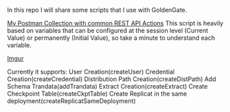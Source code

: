 In this repo I will share some scripts that I use with GoldenGate.

[My Postman Collection with common REST API Actions](OGG.postman_collection.json)
This script is heavily based on variables that can be configured at the session level (Current Value) or permanently (Initial Value), so take a minute to understand each variable.

[Imgur](https://imgur.com/OM2XP10)

Currently it supports:
User Creation(createUser)
Credential Creation(createCredential)
Distribution Path Creation(createDistPath)
Add Schema Trandata(addTrandata)
Extract Creation(createExtract)
Create Checkpoint Table(createCkptTable)
Create Replicat in the same deployment(createReplicatSameDeployment)
